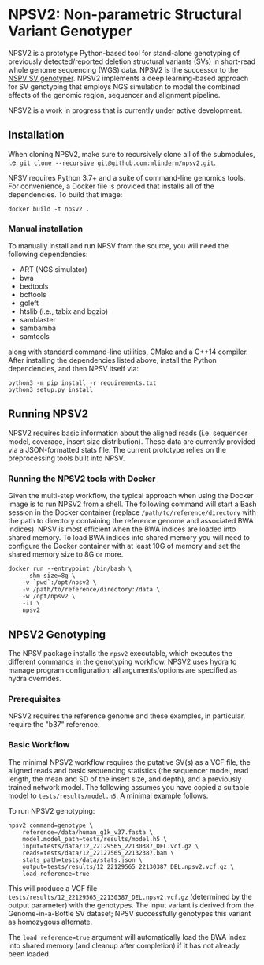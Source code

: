 # NPSV2: Non-parametric Structural Variant Genotyper

NPSV2 is a prototype Python-based tool for stand-alone genotyping of previously detected/reported deletion structural variants (SVs) in short-read whole genome sequencing (WGS) data. NPSV2 is the successor to the [NSPV SV genotyper](https://github.com/mlinderm/npsv). NPSV2 implements a deep learning-based approach for SV genotyping that employs NGS simulation to model the combined effects of the genomic region, sequencer and alignment pipeline.

NPSV2 is a work in progress that is currently under active development.

## Installation

When cloning NPSV2, make sure to recursively clone all of the submodules, i.e. `git clone --recursive git@github.com:mlinderm/npsv2.git`.

NPSV requires Python 3.7+ and a suite of command-line genomics tools. For convenience, a Docker file is provided that installs all of the dependencies. To build that image:
```
docker build -t npsv2 .
```

### Manual installation

To manually install and run NPSV from the source, you will need the following dependencies:

* ART (NGS simulator)
* bwa
* bedtools
* bcftools
* goleft
* htslib (i.e., tabix and bgzip)
* samblaster
* sambamba
* samtools

along with standard command-line utilities, CMake and a C++14 compiler. After installing the dependencies listed above, install the Python dependencies, and then NPSV itself via:
```
python3 -m pip install -r requirements.txt
python3 setup.py install
```

## Running NPSV2

NPSV2 requires basic information about the aligned reads (i.e. sequencer model, coverage, insert size distribution). These data are currently provided via a JSON-formatted stats file. The current prototype relies on the preprocessing tools built into NPSV.

### Running the NPSV2 tools with Docker

Given the multi-step workflow, the typical approach when using the Docker image is to run NPSV2 from a shell. The following command will start a Bash session in the Docker container (replace `/path/to/reference/directory` with the path to directory containing the reference genome and associated BWA indices). NPSV is most efficient when the BWA indices are loaded into shared memory. To load BWA indices into shared memory you will need to configure the Docker container with at least 10G of memory and set the shared memory size to 8G or more.

```
docker run --entrypoint /bin/bash \
    --shm-size=8g \
    -v `pwd`:/opt/npsv2 \
    -v /path/to/reference/directory:/data \
    -w /opt/npsv2 \
    -it \
    npsv2
```

## NPSV2 Genotyping

The NPSV package installs the `npsv2` executable, which executes the different commands in the genotyping workflow. NPSV2 uses [hydra](https://hydra.cc) to manage program configuration; all arguments/options are specified as hydra overrides.

### Prerequisites

NPSV2 requires the reference genome and these examples, in particular, require the "b37" reference.

### Basic Workflow

The minimal NPSV2 workflow requires the putative SV(s) as a VCF file, the aligned reads and basic sequencing statistics (the sequencer model, read length, the mean and SD of the insert size, and depth), and a previously trained network model. The following assumes you have copied a suitable model to `tests/results/model.h5`. A minimal example follows.

To run NPSV2 genotyping:

```
npsv2 command=genotype \
    reference=/data/human_g1k_v37.fasta \
    model.model_path=tests/results/model.h5 \
    input=tests/data/12_22129565_22130387_DEL.vcf.gz \
    reads=tests/data/12_22127565_22132387.bam \
    stats_path=tests/data/stats.json \
    output=tests/results/12_22129565_22130387_DEL.npsv2.vcf.gz \
    load_reference=true
```

This will produce a VCF file `tests/results/12_22129565_22130387_DEL.npsv2.vcf.gz` (determined by the output parameter) with the genotypes. The input variant is derived from the Genome-in-a-Bottle SV dataset; NPSV successfully genotypes this variant as homozygous alternate.

The `load_reference=true` argument will automatically load the BWA index into shared memory (and cleanup after completion) if it has not already been loaded. 

